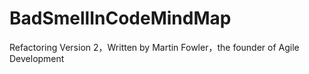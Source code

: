 # BadSmellInCodeMindMap
Refactoring Version 2，Written by Martin Fowler，the  founder of Agile Development
